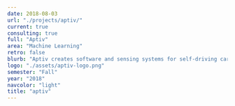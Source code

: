 ```yaml
---
date: 2018-08-03
url: "./projects/aptiv/"
current: true
consulting: true
full: "Aptiv"
area: "Machine Learning"
retro: false
blurb: "Aptiv creates software and sensing systems for self-driving cars. We will be developing models to learn the state of the driver and its environment."
logo: "./assets/aptiv-logo.png"
semester: "Fall"
year: "2018"
navcolor: "light"
title: "aptiv"
---
```

